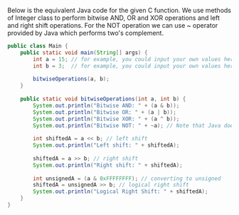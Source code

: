  Below is the equivalent Java code for the given C function. We use methods of Integer class to perform bitwise AND, OR and XOR operations and left and right shift operations. For the NOT operation we can use ~ operator provided by Java which performs two's complement.

```Java
public class Main {
    public static void main(String[] args) {
        int a = 15; // for example, you could input your own values here
        int b = 3;  // for example, you could input your own values here
        
        bitwiseOperations(a, b);
    }
    
    public static void bitwiseOperations(int a, int b) {
        System.out.println("Bitwise AND: " + (a & b));
        System.out.println("Bitwise OR: " + (a | b));
        System.out.println("Bitwise XOR: " + (a ^ b));
        System.out.println("Bitwise NOT: " + ~a); // Note that Java doesn't support bitwise NOT of negative integers, so for example it will return -16 instead of -15 if input was 15.
        
        int shiftedA = a << b; // left shift
        System.out.println("Left shift: " + shiftedA);
        
        shiftedA = a >> b; // right shift
        System.out.println("Right shift: " + shiftedA);
        
        int unsignedA = (a & 0xFFFFFFFF); // converting to unsigned
        shiftedA = unsignedA >> b; // logical right shift
        System.out.println("Logical Right Shift: " + shiftedA);
    }
}
```

